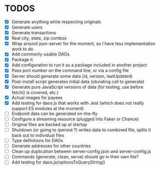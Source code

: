 # TODOS

- [x] Generate anything while respecting originals
- [x] Generate users
- [x] Generate transactions
- [x] Real city, state, zip combos
- [x] Wrap around json-server for the moment, so I have less implementation work to do
- [x] Add commonly-usable DAOs
- [x] Package it
- [x] Add configuration to run it as a package included in another project
- [x] Pass port number on the command line, or via a config file
- [x] Server should generate some data (id, version, lastUpdated)
- [x] Post-install script generates initial data (obviating call to generate)
- [x] Generate pure JavaScript versions of data (for testing, use before fetch() is covered, etc.)
- [x] Actual images for payees
- [x] Add testing for daos.js that works with Jest (which does not really support ES modules at the moment)
- [ ] Endpoint data can be generated on-the-fly
- [ ] Configure a streaming resource (plugged into Faker or Chance)
- [ ] Original files are backed up at startup
- [ ] Shutdown (or going to /persist ?) writes data to combined file, splits it back out to individual files
- [ ] Type definitions for DAOs
- [ ] Generate addresses for other countries
- [ ] Clean up duplication between server-config.json and server-config.js
- [ ] Commands (generate, clean, serve) should go in their own file?
- [ ] Add testing for daos.js/optionsToQueryString()

